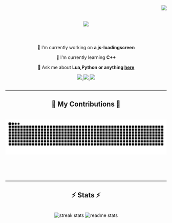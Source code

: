 <img align="right" src="https://api.visitorbadge.io/api/visitors?path=JesusScripts&label=VISITORS&countColor=%23555555&style=flat-square" />

<h1 align="center">
<img src="https://readme-typing-svg.herokuapp.com?font=Righteous&size=35&duration=4000&pause=1000&color=C9C5BA&random=false&center=true&vCenter=true&width=1200&height=100&lines=Hello+there%F0%9F%91%8B;I'm+Jesus%2C+and+I+find+joy+in+creating+scripts+in+the+Fivem+environment.;" />

</h1>

<br/>

<div align="center">
 
 🔭 I’m currently working on **a js-loadingscreen**
 
 🌱 I’m currently learning **C++**

💬 Ask me about **Lua,Python or anything [here](https://discord.gg/seE7hQ43)**

 </div>
 
<div align="center"> 
  <a href="https://www.paypal.me/jesusturek" target="_blank">
    <img src="https://img.shields.io/badge/Support%20me-%23003087?style=for-the-badge&logo=paypal" />
  </a>
  <a href="https://discord.gg/seE7hQ43" target="_blank">
    <img src="https://img.shields.io/badge/Support%20server-cfc9bf?style=for-the-badge&logo=discord" target="_blank" />
  </a>
  <a href="https://jesusscripts.tebex.io" target="_blank">
     <img src="https://img.shields.io/badge/Tebex-cfc9bf?style=for-the-badge&color=%2320336B" target="_blank" />
  </a>
</div>

<br/>
<hr/>

<div align="center">
  <h2>🐍 My Contributions 🐍</h2>
  <br>

<img alt="snake eating my contributions" src="https://raw.githubusercontent.com/JesusScripts/JesusScripts/output/github-contribution-grid-snake-dark.svg?palette=github-dark" />

  
  <br/><br/><br/>
</div>

<hr/>

<h2 align="center">⚡ Stats ⚡</h2>
<br>
<div align=center>
<img width=390 src="https://github-readme-stats.vercel.app/api/top-langs/?username=JesusScripts&layout=compact&border_color=c9c5ba&bg_color=242525&text_color=c9c5ba&title_color=c9c5ba" alt="streak stats"/>

  <img width=390 src="https://github-readme-stats.vercel.app/api?username=JesusScripts&border_color=c9c5ba&bg_color=242525&text_color=c9c5ba&title_color=c9c5ba" alt="readme stats" />
</div>

<br/><br/>

<br/>

<br/>
